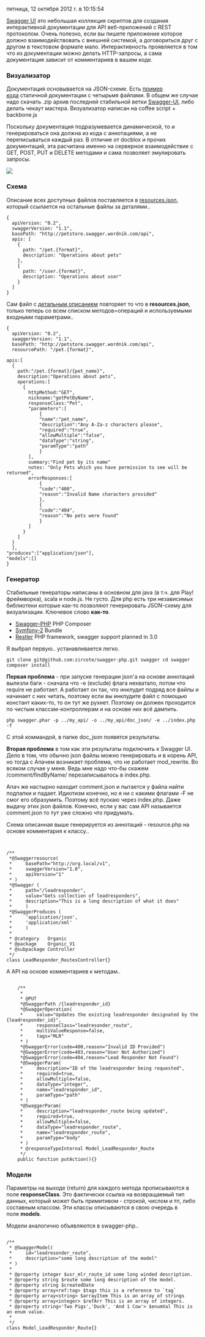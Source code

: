 пятница, 12 октября 2012 г. в 10:15:54

[Swagger UI](http://swagger.wordnik.com/) это небольшая коллекция скриптов для создания интерактивной документации для API веб-приложений с REST протоколом. Очень полезно, если вы пишете приложение которое должно взаимодействовать с внешней системой, а договориться друг с другом в текстовом формате мало. Интерактивность проявляется в том что из документации можно делать HTTP-запросы, а сама документация зависит от комментариев в вашем коде.

### Визуализатор

Документация основывается на JSON-схеме. Есть [пример кода](https://github.com/wordnik/swagger-core/tree/master/samples/no-server/src/main/html) статичной документации с четырьмя файлами. В общем же случае надо скачать .zip архив последней стабильной ветки [Swagger-UI](https://github.com/wordnik/swagger-ui/downloads), либо делать чекаут мастера. Визуализатор написан на coffee script + backbone.js

Поскольку документация подразумевается динамической, то и генерироваться она должна из кода с аннотациями, а не переписываться каждый раз. В отличие от docblox и прочих документаций, эта расчитана именно на серверное взаимодействие с GET, POST, PUT и DELETE методами и сама позволяет эмулировать запросы.

![](img/Pasted%20image%2020241020020600.png)
### Схема

Описание всех доступных файлов поставляется в [resources.json](https://github.com/wordnik/swagger-core/wiki/Resource-Listing), который ссылается на остальные файлы за деталями..

```
{
  apiVersion: "0.2",
  swaggerVersion: "1.1",
  basePath: "http://petstore.swagger.wordnik.com/api",
  apis: [
    {
      path: "/pet.{format}",
      description: "Operations about pets"
    },
    {
      path: "/user.{format}",
      description: "Operations about user"
    }
  ]
}
```

Сам файл с [детальным описанием](https://github.com/wordnik/swagger-core/wiki/Api-Declaration) повторяет то что в **resources.json**, только теперь со всем списком методов=операций и используемыми входными параметрами..

```
{
  apiVersion: "0.2",
  swaggerVersion: "1.1",
  basePath: "http://petstore.swagger.wordnik.com/api",
  resourcePath: "/pet.{format}",
  
apis:[
  {
    path:"/pet.{format}/{pet_name}",
    description:"Operations about pets",
    operations:[
      {
        httpMethod:"GET",
        nickname:"getPetByName",
        responseClass:"Pet",
        "parameters":[
            {
            "name":"pet_name",
            "description":"Any A-Za-z characters please",
            "required":"true",
            "allowMultiple":"false",
            "dataType":"string",
            "paramType":"path"
            }
        ],
        summary:"Find pet by its name"
        notes: "Only Pets which you have permission to see will be returned",
        errorResponses:[
            {
            "code":"400",
            "reason":"Invalid Name characters provided"
            },
            {
            "code":"404",
            "reason":"No pets were found"
            }
        ]
      }
    ]
  }
  ],
"produces":["application/json"],
"models":[]
}
```

### Генератор  

Стабильные генераторы написаны в основном для java (в т.ч. для Play! фреймворка), scala и node.js. Не густо. Для php есть три независимых библиотеки которые как-то позволяют генерировать JSON-схему для визуализации. Ключевое слово **как-то**.

- [Swagger-PHP](http://packagist.org/packages/zircote/swagger-php) PHP Composer
- [Symfony-2](https://github.com/nelmio/NelmioApiDocBundle) Bundle
- [Restler](https://github.com/Luracast/Restler) PHP framework, swagger support planned in 3.0

Я выбрал первую.. устанавливается легко.

`git clone git@github.com:zircote/swagger-php.git swagger cd swagger composer install`

**Первая проблема** - при запуске генерации json'а на основе аннотаций вылезли баги - сначала что -e (exclude) флага нехватало, потом что require не работает. А работает он так, что инклудит подряд все файлы и начинает с них читать, поэтому если вы инклудите файл с помощью констант каких-то, то он тут же рухнет. Поэтому он должен проходится по чистым классам-контроллерам и на основе них всё дампить.

`php swagger.phar -p ../my_api/ -o ../my_api/doc_json/ -e ../index.php -f`

С этой коммандой, в папке doc_json появятся результаты.

**Вторая проблема** в том как эти результаты подключить к Swagger UI. Дело в том, что обычно json файлы можно генерировать и в корень API, но тогда с Апачем возникает проблема, что не работает mod_rewrite. Во всяком случае у меня. Ведь мне надо что-бы скажем /comment/findByName/ перезаписывалось в index.php. 

Апач же настырно находит comment.json и пытается у файла найти подпапки и падает. Идиотизм конечно, но я ни с какими флагами -F не смог его образумить. Поэтому всё пускаю через index.php. Даже выдачу этих json файлов. Конечно, если у вас сам API называется comment.json то тут уже сложно что придумать.

Схема описанная выше генерируется из аннотаций - resource.php на основе комментария к классу..

```


/**
 *@Swaggerresource(
 *     basePath="http://org.local/v1",
 *     swaggerVersion="1.0",
 *     apiVersion="1"
 * )
 *@Swagger (
 *     path="/leadresponder",
 *     value="Gets collection of leadresponders",
 *     description="This is a long description of what it does"
 *     )
 *@SwaggerProduces (
 *     'application/json',
 *     'application/xml'
 *     )
 *
 * @category   Organic
 * @package    Organic_V1
 * @subpackage Controller
 */
class LeadResponder_RoutesController{}
```

А API на основе комментариев к методам..

```

    /**
     *
     * @PUT
     *@SwaggerPath /{leadresponder_id}
     *@SwaggerOperation(
     *     value="Updates the existing leadresponder designated by the {leadresponder_id}",
     *     responseClass="leadresonder_route",
     *     multiValueResponse=false,
     *     tags="MLR"
     * )
     *@SwaggerError(code=400,reason="Invalid ID Provided")
     *@SwaggerError(code=403,reason="User Not Authorized")
     *@SwaggerError(code=404,reason="Lead Responder Not Found")
     *@SwaggerParam(
     *     description="ID of the leadresponder being requested",
     *     required=true,
     *     allowMultiple=false,
     *     dataType="integer",
     *     name="leadresponder_id",
     *     paramType="path"
     * )
     *@SwaggerParam(
     *     description="leadresponder_route being updated",
     *     required=true,
     *     allowMultiple=false,
     *     dataType="leadresponder_route",
     *     name="leadresponder_route",
     *     paramType="body"
     * )
     * @responseTypeInternal Model_LeadResponder_Route
     */
    public function putAction(){}
```

### Модели

Параметры на выходе (return) для каждого метода прописываются в поле **responseClass**. Это фактически ссылка на возвращаемый тип данных, который может быть примитивом - строкой, числом и тп, либо составным классом. Эти классы описываются в свою очередь в поле **models**.

Модели аналогично объявляются в swagger-php..

```

/**
 * @SwaggerModel(
 *     id="leadresonder_route",
 *     description="some long description of the model"
 * )
 *
 * @property integer $usr_mlr_route_id some long winded description.
 * @property string $route some long description of the model.
 * @property string $createdDate
 * @property array<ref:tag> $tags this is a reference to `tag`
 * @property array<string> $arrayItem This is an array of strings
 * @property array<integer> $refArr This is an array of integers.
 * @property string<'Two Pigs','Duck', 'And 1 Cow'> $enumVal This is an enum value.
 *
 */
class Model_LeadResponder_Route{}
```
